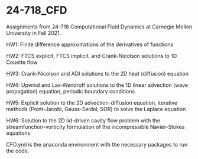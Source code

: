 # 24-718_CFD

Assignments from 24-718 Computational Fluid Dynamics at Carnegie Mellon University in Fall 2021.

HW1: Finite difference approximations of the derivatives of functions

HW2: FTCS explicit, FTCS implicit, and Crank-Nicolson solutions to 1D Couette flow

HW3: Crank-Nicolson and ADI solutions to the 2D heat (diffusion) equation

HW4: Upwind and Lax-Wendroff solutions to the 1D linear advection (wave propagation) equation, periodic boundary conditions

HW5: Explicit solution to the 2D advection-diffusion equation, iterative methods (Point-Jacobi, Gauss-Seidel, SOR) to solve the Laplace equation

HW6: Solution to the 2D lid-driven cavity flow problem with the streamfunction-vorticity formulation of the incompressible Navier-Stokes equations

CFD.yml is the anaconda environment with the necessary packages to run the code.
